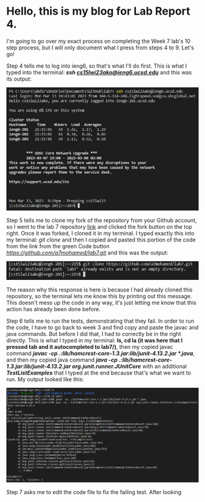 # Hello, this is my blog for Lab Report 4.
I'm going to go over my exact process on completing the Week 7 lab's 10 step process, but I will only document what I press from steps 4 to 9. Let's go!

Step 4 tells me to log into ieng6, so that's what I'll do first. This is what I typed into the terminal: ***ssh cs15lwi23ako@ieng6.ucsd.edu*** and this was its output:

![Image](https://raw.githubusercontent.com/a7mohamed/cse15l-lab-reports/main/SSHLogin.png)


Step 5 tells me to clone my fork of the repository from your Github account, so I went to the lab 7 repository [link](https://github.com/ucsd-cse15l-w23/lab7) and clicked the fork button on the top right. Once it was forked, I cloned it in my terminal. I typed exactly this into my terminal: *git clone* and then I copied and pasted this portion of the code from the link from the green Code button *https://github.com/a7mohamed/lab7.git* and this was the output: 

![Image](https://raw.githubusercontent.com/a7mohamed/cse15l-lab-reports/main/GitClone.png)

The reason why this response is here is because I had already cloned this repository, so the terminal lets me know this by printing out this message. This doesn't mess up the code in any way, it's just letting me know that this action has already been done before.

Step 6 tells me to run the tests, demonstrating that they fail. In order to run the code, I have to go back to week 3 and find copy and paste the javac and java commands. But before I did that, I had to correctly be in the right directly. This is what I typed in my terminal: __ls, cd la (it was here that I pressed tab and it autocompleted to lab7/)__, then my copied javac command ___javac -cp .:lib/hamcrest-core-1.3.jar:lib/junit-4.13.2.jar *.java___, and then my copied java command ___java -cp .:lib/hamcrest-core-1.3.jar:lib/junit-4.13.2.jar org.junit.runner.JUnitCore___ with an additional ___TestListExamples___ that I typed at the end because that's what we want to run. My output looked like this:

![Image](https://raw.githubusercontent.com/a7mohamed/cse15l-lab-reports/main/Javac%26Java.png)

Step 7 asks me to edit the code file to fix the failing test. After looking
